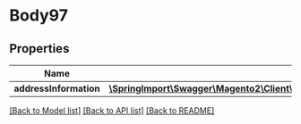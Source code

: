 # Body97

## Properties
Name | Type | Description | Notes
------------ | ------------- | ------------- | -------------
**addressInformation** | [**\SpringImport\Swagger\Magento2\Client\Model\CheckoutDataTotalsInformationInterface**](CheckoutDataTotalsInformationInterface.md) |  | 

[[Back to Model list]](../README.md#documentation-for-models) [[Back to API list]](../README.md#documentation-for-api-endpoints) [[Back to README]](../README.md)


